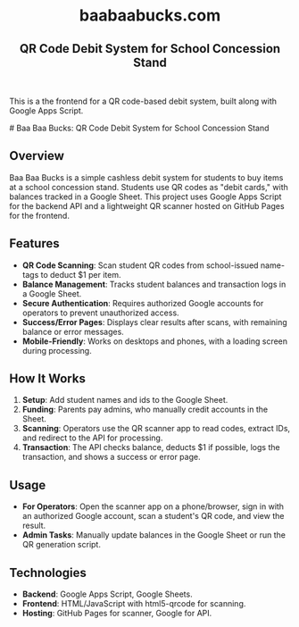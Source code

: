 <h1 align="center">baabaabucks.com</h1>
<h2 align="center">QR Code Debit System for School Concession Stand</h2>
<br>
<p>This is a the frontend for a QR code-based debit system, built along with Google Apps Script.</p>
# Baa Baa Bucks: QR Code Debit System for School Concession Stand

## Overview

Baa Baa Bucks is a simple cashless debit system for students to buy items at a school concession stand. Students use QR codes as "debit cards," with balances tracked in a Google Sheet.
This project uses Google Apps Script for the backend API and a lightweight QR scanner hosted on GitHub Pages for the frontend.

## Features

- **QR Code Scanning**: Scan student QR codes from school-issued name-tags to deduct $1 per item.
- **Balance Management**: Tracks student balances and transaction logs in a Google Sheet.
- **Secure Authentication**: Requires authorized Google accounts for operators to prevent unauthorized access.
- **Success/Error Pages**: Displays clear results after scans, with remaining balance or error messages.
- **Mobile-Friendly**: Works on desktops and phones, with a loading screen during processing.

## How It Works

1. **Setup**: Add student names and ids to the Google Sheet.
2. **Funding**: Parents pay admins, who manually credit accounts in the Sheet.
3. **Scanning**: Operators use the QR scanner app to read codes, extract IDs, and redirect to the API for processing.
4. **Transaction**: The API checks balance, deducts $1 if possible, logs the transaction, and shows a success or error page.

## Usage

- **For Operators**: Open the scanner app on a phone/browser, sign in with an authorized Google account, scan a student's QR code, and view the result.
- **Admin Tasks**: Manually update balances in the Google Sheet or run the QR generation script.

## Technologies

- **Backend**: Google Apps Script, Google Sheets.
- **Frontend**: HTML/JavaScript with html5-qrcode for scanning.
- **Hosting**: GitHub Pages for scanner, Google for API.
